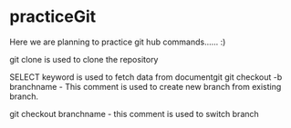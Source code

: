 # practiceGit

Here we are planning to practice git hub commands...... :)

git clone is used to clone the repository

SELECT keyword is used to fetch data from documentgit
git checkout -b branchname - This comment is used to create new branch from existing branch.

git checkout branchname - this comment is used to switch branch 
